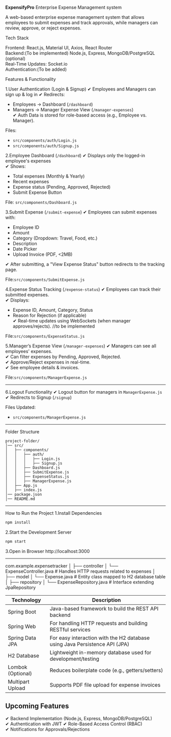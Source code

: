 **ExpensifyPro**
Enterprise Expense Management system

A web-based enterprise expense management system that allows employees to submit expenses and track approvals, while managers can review, approve, or reject expenses.  

Tech Stack

Frontend: React.js, Material UI, Axios, React Router  
Backend:(To be implemented) Node.js, Express, MongoDB/PostgreSQL (optional)  
Real-Time Updates: Socket.io  
Authentication:(To be added)  

Features & Functionality

1.User Authentication (Login & Signup)
✔ Employees and Managers can sign up & log in
✔ Redirects:  
   - Employees → Dashboard (`/dashboard`)
   - Managers → Manager Expense View (`/manager-expenses`)  
✔ Auth Data is stored for role-based access (e.g., Employee vs. Manager).  

Files:
- `src/components/auth/Login.js`
- `src/components/auth/Signup.js`


2.Employee Dashboard (`/dashboard`) 
✔ Displays only the logged-in employee's expenses  
✔ Shows:  
   - Total expenses (Monthly & Yearly)  
   - Recent expenses  
   - Expense status (Pending, Approved, Rejected)  
   - Submit Expense Button  

File: `src/components/Dashboard.js`  


3.Submit Expense (`/submit-expense`)
✔ Employees can submit expenses with:  
   - Employee ID  
   - Amount  
   - Category (Dropdown: Travel, Food, etc.)  
   - Description  
   - Date Picker  
   - Upload Invoice (PDF, <2MB)  

✔ After submitting, a "View Expense Status" button redirects to the tracking page.  

File:`src/components/SubmitExpense.js`  


4.Expense Status Tracking (`/expense-status`) 
✔ Employees can track their submitted expenses.  
✔ Displays:  
   - Expense ID, Amount, Category, Status
   - Reason for Rejection (if applicable)  
✔ Real-time updates using WebSockets (when manager approves/rejects).  //to be implemented

File:`src/components/ExpenseStatus.js`  


5️.Manager’s Expense View (`/manager-expenses`)
✔ Managers can see all employees' expenses.  
✔ Can filter expenses by Pending, Approved, Rejected.  
✔ Approve/Reject expenses in real-time.  
✔ See employee details & invoices.  

File:`src/components/ManagerExpense.js`  

---

6️.Logout Functionality 
✔ Logout button for managers in `ManagerExpense.js`
✔ Redirects to Signup (`/signup`)  

Files Updated:
- `src/components/ManagerExpense.js`  

---

Folder Structure
```
project-folder/
│── src/
│   ├── components/
│   │   ├── auth/
│   │   │   ├── Login.js
│   │   │   ├── Signup.js
│   │   ├── Dashboard.js
│   │   ├── SubmitExpense.js
│   │   ├── ExpenseStatus.js
│   │   ├── ManagerExpense.js
│   ├── App.js
│   ├── index.js
│── package.json
│── README.md
```

---
How to Run the Project
1️.Install Dependencies
```bash
npm install
```
2️.Start the Development Server
```bash
npm start
```
3️.Open in Browser
http://localhost:3000  

---
com.example.expensetracker
│
├── controller
│   └── ExpenseController.java     # Handles HTTP requests related to expenses
│
├── model
│   └── Expense.java               # Entity class mapped to H2 database table
│
├── repository
│   └── ExpenseRepository.java     # Interface extending JpaRepository

| Technology        | Description                                                                |
| ----------------- | -------------------------------------------------------------------------- |
| Spring Boot       | Java-based framework to build the REST API backend                         |
| Spring Web        | For handling HTTP requests and building RESTful services                   |
| Spring Data JPA   | For easy interaction with the H2 database using Java Persistence API (JPA) |
| H2 Database       | Lightweight in-memory database used for development/testing                |
| Lombok (Optional) | Reduces boilerplate code (e.g., getters/setters)                           |
| Multipart Upload  | Supports PDF file upload for expense invoices                              |

## Upcoming Features
✔ Backend Implementation (Node.js, Express, MongoDB/PostgreSQL)  
✔ Authentication with JWT
✔ Role-Based Access Control (RBAC)  
✔ Notifications for Approvals/Rejections 
  



